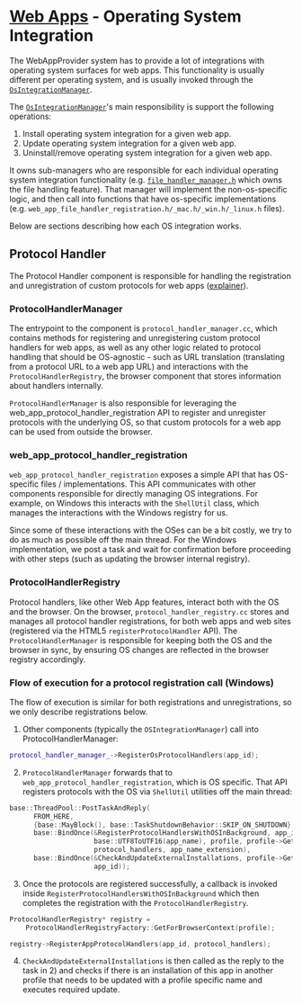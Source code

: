 # [Web Apps](../README.md) - Operating System Integration

The WebAppProvider system has to provide a lot of integrations with operating system surfaces for web apps. This functionality is usually different per operating system, and is usually invoked through the [`OsIntegrationManager`](../components/os_integration_manager.h).

The [`OsIntegrationManager`](../components/os_integration_manager.h)'s main responsibility is support the following operations:
1. Install operating system integration for a given web app.
1. Update operating system integration for a given web app.
1. Uninstall/remove operating system integration for a given web app.

It owns sub-managers who are responsible for each individual operating system integration functionality (e.g. [`file_handler_manager.h`](../components/file_handler_manager.h) which owns the file handling feature). That manager will implement the non-os-specific logic, and then call into functions that have os-specific implementations (e.g. `web_app_file_handler_registration.h/_mac.h/_win.h/_linux.h` files).

Below are sections describing how each OS integration works.

## Protocol Handler

The Protocol Handler component is responsible for handling the registration and
unregistration of custom protocols for web apps ([explainer](https://github.com/MicrosoftEdge/MSEdgeExplainers/blob/main/URLProtocolHandler/explainer.md)).

### ProtocolHandlerManager

The entrypoint to the component is `protocol_handler_manager.cc`, which contains
methods for registering and unregistering custom protocol handlers for web apps,
as well as any other logic related to protocol handling that should be
OS-agnostic - such as URL translation (translating from a protocol URL to a web
app URL) and interactions with the `ProtocolHandlerRegistry`, the browser
component that stores information about handlers internally.

`ProtocolHandlerManager` is also responsible for leveraging the
web_app_protocol_handler_registration API to register and unregister protocols
with the underlying OS, so that custom protocols for a web app can be used
from outside the browser.

### web_app_protocol_handler_registration
`web_app_protocol_handler_registration` exposes a simple API that has
OS-specific files / implementations. This API communicates with other components
responsible for directly managing OS integrations. For example, on Windows this
interacts with the `ShellUtil` class, which manages the interactions with the
Windows registry for us.

Since some of these interactions with the OSes can be a bit costly, we try to do
as much as possible off the main thread. For the Windows implementation, we
post a task and wait for confirmation before proceeding with other steps (such
as updating the browser internal registry).

### ProtocolHandlerRegistry
Protocol handlers, like other Web App features, interact both with the OS and
the browser. On the browser, `protocol_handler_registry.cc` stores and manages
all protocol handler registrations, for both web apps and web sites (registered
via the HTML5 `registerProtocolHandler` API). The `ProtocolHandlerManager` is
responsible for keeping both the OS and the browser in sync, by ensuring OS
changes are reflected in the browser registry accordingly.

### Flow of execution for a protocol registration call (Windows)

The flow of execution is similar for both registrations and unregistrations, so
we only describe registrations below.

1) Other components (typically the `OSIntegrationManager`) call into
ProtocolHandlerManager:

```cpp
protocol_handler_manager_->RegisterOsProtocolHandlers(app_id);
```

2) `ProtocolHandlerManager` forwards that to
`web_app_protocol_handler_registration`, which is OS specific. That API registers
protocols with the OS via `ShellUtil` utilities off the main thread:

```cpp
base::ThreadPool::PostTaskAndReply(
      FROM_HERE,
      {base::MayBlock(), base::TaskShutdownBehavior::SKIP_ON_SHUTDOWN},
      base::BindOnce(&RegisterProtocolHandlersWithOSInBackground, app_id,
                     base::UTF8ToUTF16(app_name), profile, profile->GetPath(),
                     protocol_handlers, app_name_extension),
      base::BindOnce(&CheckAndUpdateExternalInstallations, profile->GetPath(),
                     app_id));
```

3) Once the protocols are registered successfully, a callback is invoked inside
`RegisterProtocolHandlersWithOSInBackground` which then completes the
registration with the `ProtocolHandlerRegistry`.

```cpp
ProtocolHandlerRegistry* registry =
    ProtocolHandlerRegistryFactory::GetForBrowserContext(profile);

registry->RegisterAppProtocolHandlers(app_id, protocol_handlers);
```

4) `CheckAndUpdateExternalInstallations` is then called as the reply to the task
in 2) and checks if there is an installation of this app in another profile that
needs to be updated with a profile specific name and executes required update.


